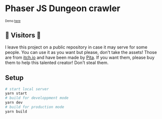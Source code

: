 # Phaser JS Dungeon crawler
<sub><sup>Demo [here](https://reverent-shannon-ae1588.netlify.com/)</sup></sub>
## 🙏 Visitors 🙏
I leave this project on a public repository in case it may serve for some people. You can use it as you want but please, don't take the assets!
Those are from [itch.io](https://itch.io) and have been made by [Pita](https://itch.io/profile/pita). If you want them, please buy them to help this talented creator! Don't steal them.

## Setup
```bash
# start local server
yarn start
# build for developpment mode
yarn dev
# build for production mode
yarn build
```